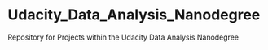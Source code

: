 # Udacity_Data_Analysis_Nanodegree
Repository for Projects within the Udacity Data Analysis Nanodegree
